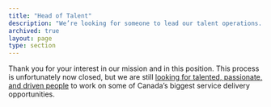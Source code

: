```yaml
---
title: "Head of Talent"
description: "We’re looking for someone to lead our talent operations. In this role, you’ll set a clear, compelling vision for how to attract, develop, and retain top talent. You’ll lead our talent acquisition function with a specific focus on developing and driving sourcing and recruitment efforts."
archived: true
layout: page
type: section
---
```

Thank you for your interest in our mission and in this position. This process is unfortunately now closed, but we are still [looking for talented, passionate, and driven people](https://digital.canada.ca/work-with-us/) to work on some of Canada’s biggest service delivery opportunities.
